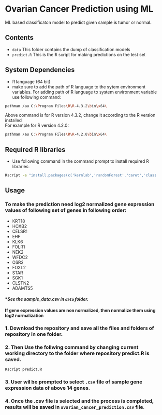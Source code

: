 
# Ovarian Cancer Prediction using ML

ML based classificaton model to predict given sample is tumor or normal.


## Contents
* ``data`` This folder contains the dump of classification models
* ``predict.R`` This is the R script for making predictions on the test set
## System Dependencies
* R language (64 bit) 
* make sure to add the path of R language to the sytem environment variables.
For adding path of R language to system environment variable use following command:                        
```bash
pathman /au C:\Program Files\R\R-4.3.2\bin\x64\
```                                                                               
Above command is for R version 4.3.2, change it according to the R version installed               
For example for R version 4.2.0:                                                       
```bash
pathman /au C:\Program Files\R\R-4.2.0\bin\x64\
```

## Required R libraries
* Use following command in the command prompt to install required R libraries:                                                         
```bash
Rscript -e "install.packages(c('kernlab','randomForest','caret','class'),repos='https://cloud.r-project.org', dependencies=TRUE)"
```
## Usage
### To make the prediction need log2 normalized gene expression values of following set of genes in following order:

* KRT18
* HOXB2
* CELSR1
* EHF
* KLK6
* FOLR1
* NEK2
* WFDC2
* OSR2
* FOXL2
* STAR
* SGK1
* CLSTN2
* ADAMTS5

#### **See the sample_data.csv in ``data`` folder.*
#### If gene expression values are non normalized, then normalize them using log2 normalization 

### 1. Download the repository and save all the files and folders of repository in one folder.
### 2. Then Use the follwing command by changing current working directory to the folder where repository predict.R is saved.
```bash
Rscript predict.R
```
### 3. User wil be prompted to select ``.csv`` file of sample gene expression data of above 14 genes.  
### 4. Once the .csv file is selected and the process is completed, results will be saved in ``ovarian_cancer_prediction.csv`` file.




